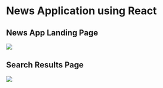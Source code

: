 <h1>News Application using React</h1>

<h2>News App Landing Page</h2>
<img src="https://github.com/Sairam-04/News_App_React/assets/65453806/33643535-74c0-4615-8b6b-42a6d6d0157a" />

<h2>Search Results Page</h2>
<img src="https://github.com/Sairam-04/News_App_React/assets/65453806/3f05f34b-779d-4087-8ab5-156bab3d2305" />
